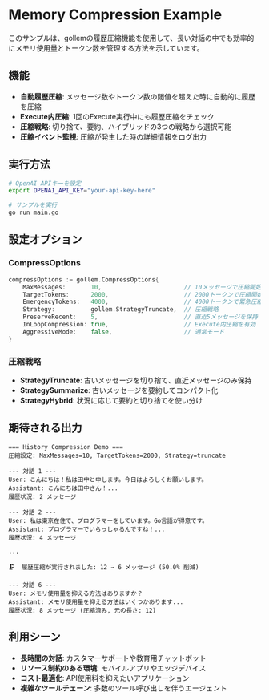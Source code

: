 # Memory Compression Example

このサンプルは、gollemの履歴圧縮機能を使用して、長い対話の中でも効率的にメモリ使用量とトークン数を管理する方法を示しています。

## 機能

- **自動履歴圧縮**: メッセージ数やトークン数の閾値を超えた時に自動的に履歴を圧縮
- **Execute内圧縮**: 1回のExecute実行中にも履歴圧縮をチェック
- **圧縮戦略**: 切り捨て、要約、ハイブリッドの3つの戦略から選択可能
- **圧縮イベント監視**: 圧縮が発生した時の詳細情報をログ出力

## 実行方法

```bash
# OpenAI APIキーを設定
export OPENAI_API_KEY="your-api-key-here"

# サンプルを実行
go run main.go
```

## 設定オプション

### CompressOptions

```go
compressOptions := gollem.CompressOptions{
    MaxMessages:       10,                       // 10メッセージで圧縮開始
    TargetTokens:      2000,                     // 2000トークンで圧縮開始  
    EmergencyTokens:   4000,                     // 4000トークンで緊急圧縮
    Strategy:          gollem.StrategyTruncate,  // 圧縮戦略
    PreserveRecent:    5,                        // 直近5メッセージを保持
    InLoopCompression: true,                     // Execute内圧縮を有効
    AggressiveMode:    false,                    // 通常モード
}
```

### 圧縮戦略

- **StrategyTruncate**: 古いメッセージを切り捨て、直近メッセージのみ保持
- **StrategySummarize**: 古いメッセージを要約してコンパクト化
- **StrategyHybrid**: 状況に応じて要約と切り捨てを使い分け

## 期待される出力

```
=== History Compression Demo ===
圧縮設定: MaxMessages=10, TargetTokens=2000, Strategy=truncate

--- 対話 1 ---
User: こんにちは！私は田中と申します。今日はよろしくお願いします。
Assistant: こんにちは田中さん！...
履歴状況: 2 メッセージ

--- 対話 2 ---
User: 私は東京在住で、プログラマーをしています。Go言語が得意です。
Assistant: プログラマーでいらっしゃるんですね！...
履歴状況: 4 メッセージ

...

🗜️  履歴圧縮が実行されました: 12 → 6 メッセージ (50.0% 削減)

--- 対話 6 ---
User: メモリ使用量を抑える方法はありますか？
Assistant: メモリ使用量を抑える方法はいくつかあります...
履歴状況: 8 メッセージ (圧縮済み, 元の長さ: 12)
```

## 利用シーン

- **長時間の対話**: カスタマーサポートや教育用チャットボット
- **リソース制約のある環境**: モバイルアプリやエッジデバイス
- **コスト最適化**: API使用料を抑えたいアプリケーション
- **複雑なツールチェーン**: 多数のツール呼び出しを伴うエージェント